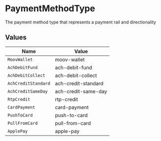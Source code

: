 # PaymentMethodType

The payment method type that represents a payment rail and directionality


## Values

| Name                | Value               |
| ------------------- | ------------------- |
| `MoovWallet`        | moov-wallet         |
| `AchDebitFund`      | ach-debit-fund      |
| `AchDebitCollect`   | ach-debit-collect   |
| `AchCreditStandard` | ach-credit-standard |
| `AchCreditSameDay`  | ach-credit-same-day |
| `RtpCredit`         | rtp-credit          |
| `CardPayment`       | card-payment        |
| `PushToCard`        | push-to-card        |
| `PullFromCard`      | pull-from-card      |
| `ApplePay`          | apple-pay           |